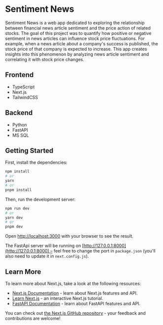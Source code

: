 # Sentiment News
Sentiment News is a web app dedicated to exploring the relationship between financial news article sentiment and the price action of related stocks. The goal of this project was to quantify how positive or negative sentiment in news articles can influence stock price fluctuations. For example, when a news article about a company's success is published, the stock price of that company is expected to increase. This app creates insights into this phenomenon by analyzing news article sentiment and correlating it with stock price changes.

## Frontend
- TypeScript
- Next.js
- TailwindCSS

## Backend
- Python
- FastAPI
- MS SQL

## Getting Started

First, install the dependencies:

```bash
npm install
# or
yarn
# or
pnpm install
```

Then, run the development server:

```bash
npm run dev
# or
yarn dev
# or
pnpm dev
```

Open [http://localhost:3000](http://localhost:3000) with your browser to see the result.

The FastApi server will be running on [http://127.0.0.1:8000](http://127.0.0.1:8000) – feel free to change the port in `package.json` (you'll also need to update it in `next.config.js`).

## Learn More

To learn more about Next.js, take a look at the following resources:

- [Next.js Documentation](https://nextjs.org/docs) - learn about Next.js features and API.
- [Learn Next.js](https://nextjs.org/learn) - an interactive Next.js tutorial.
- [FastAPI Documentation](https://fastapi.tiangolo.com/) - learn about FastAPI features and API.

You can check out [the Next.js GitHub repository](https://github.com/vercel/next.js/) - your feedback and contributions are welcome!
